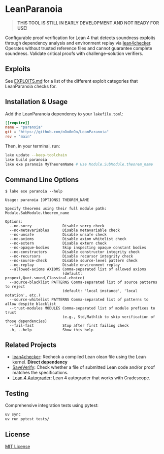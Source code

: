 # LeanParanoia

> **THIS TOOL IS STILL IN EARLY DEVELOPMENT AND NOT READY FOR USE!**

Configurable proof verification for Lean 4 that detects soundness exploits through dependency analysis and environment replay via [lean4checker](https://github.com/leanprover/lean4checker). Operates without trusted reference files and cannot guarantee complete soundness. Validate critical proofs with challenge–solution verifiers.

## Exploits

See [EXPLOITS.md](EXPLOITS.md) for a list of the different exploit categories that LeanParanoia checks for.

## Installation & Usage

Add the LeanParanoia dependency to your `lakefile.toml`:

```toml
[[require]]
name = "paranoia"
git = "https://github.com/oOo0oOo/LeanParanoia"
rev = "main"
```

Then, in your terminal, run:

```bash
lake update --keep-toolchain
lake build paranoia
lake exe paranoia MyTheoremName # Use Module.SubModule.theorem_name
```

## Command Line Options

```shell
$ lake exe paranoia --help

Usage: paranoia [OPTIONS] THEOREM_NAME

Specify theorems using their full module path: Module.SubModule.theorem_name

Options:
  --no-sorry              Disable sorry check
  --no-metavariables      Disable metavariable check
  --no-unsafe             Disable unsafe check
  --no-axioms             Disable axiom whitelist check
  --no-extern             Disable extern check
  --no-opaque-bodies      Skip inspecting opaque constant bodies
  --no-constructors       Disable constructor integrity check
  --no-recursors          Disable recursor integrity check
  --no-source-check       Disable source-level pattern check
  --no-replay             Disable environment replay
  --allowed-axioms AXIOMS Comma-separated list of allowed axioms
                          (default: propext,Quot.sound,Classical.choice)
  --source-blacklist PATTERNS Comma-separated list of source patterns to reject
                          (default: 'local instance', 'local notation', etc.)
  --source-whitelist PATTERNS Comma-separated list of patterns to allow despite blacklist
  --trust-modules MODULES Comma-separated list of module prefixes to trust
                          (e.g., Std,Mathlib to skip verification of those dependencies)
  --fail-fast             Stop after first failing check
  -h, --help              Show this help
```

## Related Projects

- [lean4checker](https://github.com/leanprover/lean4checker): Recheck a compiled Lean olean file using the Lean kernel. **Direct dependency**
- [SaveVerify](https://github.com/GasStationManager/SafeVerify): Check whether a file of submitted Lean code and/or proof matches the specifications.
- [Lean 4 Autograder](https://github.com/robertylewis/lean4-autograder-main): Lean 4 autograder that works with Gradescope.

## Testing

Comprehensive integration tests using pytest:

```bash
uv sync
uv run pytest tests/
```

## License

[MIT License](LICENSE)